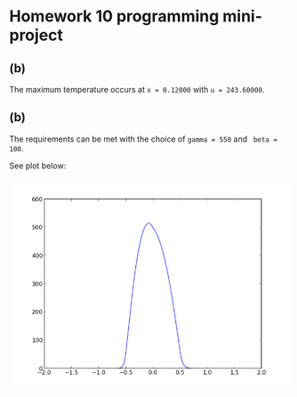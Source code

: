 # Homework 10 programming mini-project

## (b)

The maximum temperature occurs at `x = 0.12000` with `u = 243.60000`.

## (b)

The requirements can be met with the choice of `gamma = 550` and ` beta = 100`.

See plot below:

![u vs x](plot.png)
